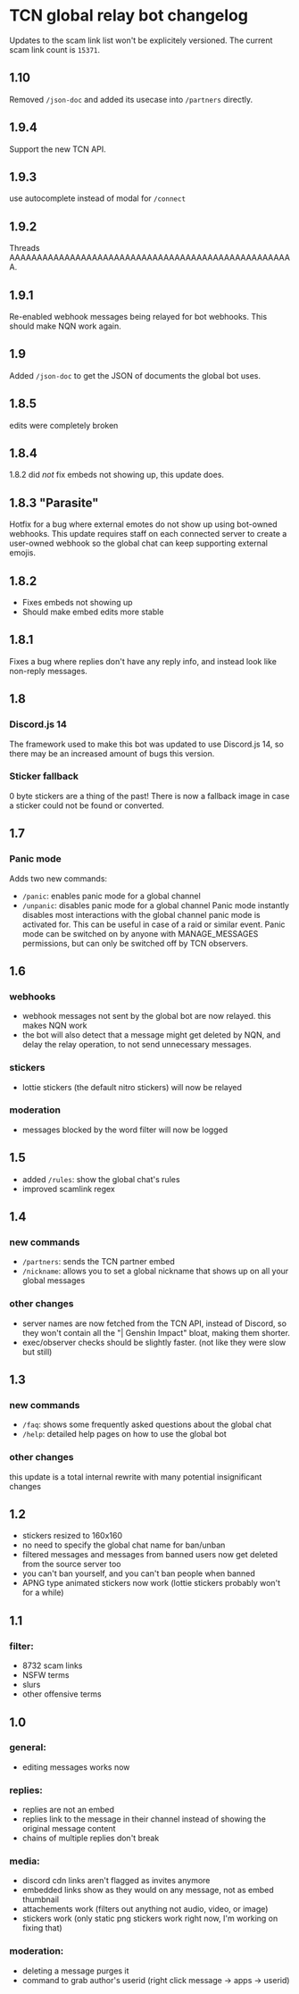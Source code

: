 # TCN global relay bot changelog

Updates to the scam link list won't be explicitely versioned. The current scam link count is `15371`.


## 1.10

Removed `/json-doc` and added its usecase into `/partners` directly.


## 1.9.4

Support the new TCN API.


## 1.9.3

use autocomplete instead of modal for `/connect`


## 1.9.2

Threads AAAAAAAAAAAAAAAAAAAAAAAAAAAAAAAAAAAAAAAAAAAAAAAAAAAA.


## 1.9.1

Re-enabled webhook messages being relayed for bot webhooks. This should make NQN work again.


## 1.9

Added `/json-doc` to get the JSON of documents the global bot uses. 


## 1.8.5

edits were completely broken


## 1.8.4

1.8.2 did *not* fix embeds not showing up, this update does.


## 1.8.3 "Parasite"

Hotfix for a bug where external emotes do not show up using bot-owned webhooks.
This update requires staff on each connected server to create a user-owned webhook so the global chat can keep supporting external emojis.


## 1.8.2

- Fixes embeds not showing up
- Should make embed edits more stable


## 1.8.1

Fixes a bug where replies don't have any reply info, and instead look like non-reply messages.


## 1.8

### Discord.js 14
The framework used to make this bot was updated to use Discord.js 14, so there may be an increased amount of bugs this version.

### Sticker fallback
0 byte stickers are a thing of the past! There is now a fallback image in case a sticker could not be found or converted.


## 1.7

### Panic mode
Adds two new commands:
- `/panic`: enables panic mode for a global channel
- `/unpanic`: disables panic mode for a global channel
Panic mode instantly disables most interactions with the global channel panic mode is activated for. This can be useful in case of a raid or similar event.
Panic mode can be switched on by anyone with MANAGE_MESSAGES permissions, but can only be switched off by TCN observers.


## 1.6

### webhooks
- webhook messages not sent by the global bot are now relayed. this makes NQN work
- the bot will also detect that a message might get deleted by NQN, and delay the relay operation, to not send unnecessary messages.

### stickers
- lottie stickers (the default nitro stickers) will now be relayed

### moderation
- messages blocked by the word filter will now be logged


## 1.5

- added `/rules`: show the global chat's rules
- improved scamlink regex


## 1.4

### new commands
- `/partners`: sends the TCN partner embed
- `/nickname`: allows you to set a global nickname that shows up on all your global messages

### other changes
- server names are now fetched from the TCN API, instead of Discord, so they won't contain all the "| Genshin Impact" bloat, making them shorter.
- exec/observer checks should be slightly faster. (not like they were slow but still)


## 1.3

### new commands
- `/faq`: shows some frequently asked questions about the global chat
- `/help`: detailed help pages on how to use the global bot

### other changes
this update is a total internal rewrite with many potential insignificant changes


## 1.2
- stickers resized to 160x160
- no need to specify the global chat name for ban/unban
- filtered messages and messages from banned users now get deleted from the source server too
- you can't ban yourself, and you can't ban people when banned
- APNG type animated stickers now work (lottie stickers probably won't for a while)


## 1.1

### filter:
- 8732 scam links
- NSFW terms
- slurs
- other offensive terms


## 1.0

### general:
- editing messages works now

### replies:
- replies are not an embed
- replies link to the message in their channel instead of showing the original message content
- chains of multiple replies don't break

### media:
- discord cdn links aren't flagged as invites anymore
- embedded links show as they would on any message, not as embed thumbnail
- attachements work (filters out anything not audio, video, or image)
- stickers work (only static png stickers work right now, I'm working on fixing that)

### moderation:
- deleting a message purges it
- command to grab author's userid (right click message → apps → userid)